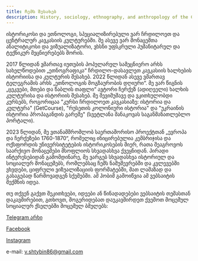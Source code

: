 ```yaml
---
title: Ჩემს შესახებ
description: History, sociology, ethnography, and anthropology of the Caucasus using maps, numbers, and storytelling.
---
```


ისტორიკოსი და ეთნოლოგი, სპეციალიზირებული ვარ ჩრდილოეთ და ცენტრალურ კავკასიის კულტურებში. მე ასევე ვარ მონაცემთა ანალიტიკოსი და ვიზუალიზატორი, ვხსნი უფსკრული ჰუმანიტარულ და ტექნიკურ მეცნიერებებს შორის.

2017 წლიდან ვმართავ იუთუბის პოპულარულ სამეცნიერო არხს სახელწოდებით „ეთნოგრაფიკა“ ჩრდილო-დასავლეთ კავკასიის ხალხების ისტორიისა და კულტურის შესახებ. 2022 წლიდან ასევე ვმართავ ტელეგრამის არხს „ეთნოლოგის მოგზაურობის დღიური“. მე ვარ წიგნის „ცეკვები, მთები და წაბლის თაფლი“ ავტორი ჩერქეზ (ადიღეელი) ხალხის კულტურისა და ისტორიის შესახებ. მე შევიმუშავე და ვკითხულობდი კურსებს, როგორიცაა "კურსი ჩრდილოეთ კავკასიაზე: ისტორია და კულტურა" (GetCourse), "რუსეთის კოლონიური ისტორია" და "უკრაინის ისტორია პროპაგანდის გარეშე" (სვეტლანა მანაკოვას საგანმანათლებლო პორტალი).

2023 წლიდან, მე ვთანამშრომლობ საერთაშორისო პროექტთან „ევროპა და ჩერქეზები 1760-1870“, რომელიც ინიცირებულია კემბრიჯისა და ოქსფორდის უნივერსიტეტების ისტორიკოსების მიერ, რათა შეაგროვოს საარქივო მონაცემები მსოფლიოს სხვადასხვა ქვეყნიდან. პირადი ინტერესებიდან გამომდინარე, მე ვარგებ სხვადასხვა ისტორიულ და სოციალურ მონაცემებს, რომლებსაც ჩემს ნამუშევრებში და კვლევებში ვხვდები, ციფრული ვიზუალიზაციის ფორმატებში, მათ ლამაზად და გასაგებად წარმოვადგენ სქემებში. ამ ჰობიმ გამოიწვია ამ ვებსაიტის შექმნის იდეა.

თუ თქვენ გაქვთ შეკითხვები, იდეები ან წინადადებები ვებსაიტის თემასთან დაკავშირებით, გთხოვთ, მოგერიდებათ დაუკავშირდეთ ქვემოთ მოცემულ სოციალურ ქსელებში მოცემულ ბმულებს:

[Telegram არხი](https://t.me/ethno_notes)

[Facebook](https://www.facebook.com/vitaliy.shtybin)

[Instagram](https://www.instagram.com/shtybin_v/)

e-mail: [v.shtybin86@gmail.com](mailto:v.shtybin86@gmail.com)
